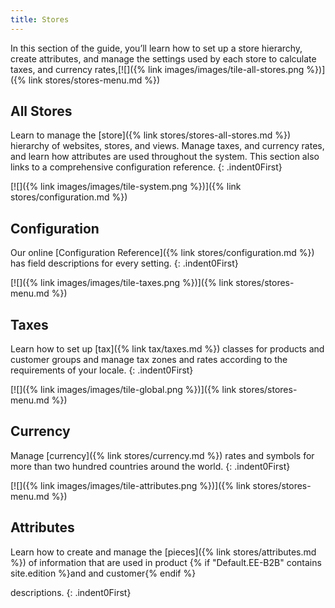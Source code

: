 ```yaml
---
title: Stores
---
```



In this section of the guide, you’ll learn how to set up a store hierarchy, create attributes, and manage the settings used by each store to calculate taxes, and currency rates,[![]({% link images/images/tile-all-stores.png %})]({% link stores/stores-menu.md %})

## All Stores

Learn to manage the [store]({% link stores/stores-all-stores.md %}) hierarchy of websites, stores, and views. Manage taxes, and currency rates, and learn how attributes are used throughout the system. This section also links to a comprehensive configuration reference.
{: .indent0First}

[![]({% link images/images/tile-system.png %})]({% link stores/configuration.md %})

## Configuration

Our online [Configuration Reference]({% link stores/configuration.md %}) has field descriptions for every setting.
{: .indent0First}

[![]({% link images/images/tile-taxes.png %})]({% link stores/stores-menu.md %})

## Taxes

Learn how to set up [tax]({% link tax/taxes.md %}) classes for products and customer groups and manage tax zones and rates according to the requirements of your locale.
{: .indent0First}

[![]({% link images/images/tile-global.png %})]({% link stores/stores-menu.md %})

## Currency

Manage [currency]({% link stores/currency.md %}) rates and symbols for more than two hundred countries around the world.
{: .indent0First}

[![]({% link images/images/tile-attributes.png %})]({% link stores/stores-menu.md %})

## Attributes

Learn how to create and manage the [pieces]({% link stores/attributes.md %}) of information that are used in product {% if "Default.EE-B2B" contains site.edition %}and and customer{% endif %}

 descriptions.
{: .indent0First}
